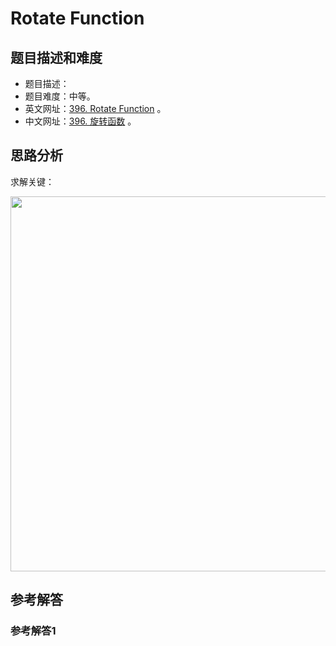 # Rotate Function

## 题目描述和难度
+ 题目描述：
+ 题目难度：中等。
+ 英文网址：[396. Rotate Function](https://leetcode.com/problems/rotate-function/description/)  。
+ 中文网址：[396. 旋转函数](https://leetcode-cn.com/problems/rotate-function/description/)  。
## 思路分析
求解关键：

<img src="https://liweiwei1419.github.io/images/leetcode-solution/" width="600">

## 参考解答
### 参考解答1

```java

```